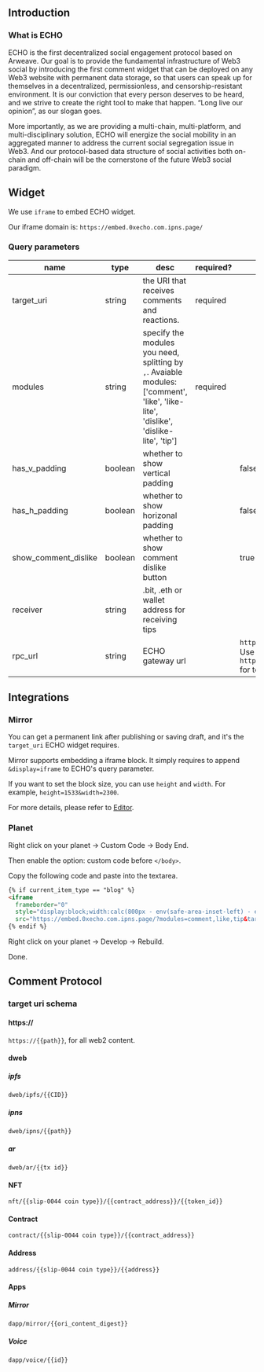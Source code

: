 ## Introduction

### What is ECHO

 
ECHO is the first decentralized social engagement protocol based on Arweave. Our goal is to provide the fundamental infrastructure of Web3 social by introducing the first comment widget that can be deployed on any Web3 website with permanent data storage, so that users can speak up for themselves in a decentralized, permissionless, and censorship-resistant environment. It is our conviction that every person deserves to be heard, and we strive to create the right tool to make that happen. “Long live our opinion”, as our slogan goes.

More importantly, as we are providing a multi-chain, multi-platform, and multi-disciplinary solution, ECHO will energize the social mobility in an aggregated manner to address the current social segregation issue in Web3. And our protocol-based data structure of social activities both on-chain and off-chain will be the cornerstone of the future Web3 social paradigm.

## Widget


We use `iframe` to embed ECHO widget. 

Our iframe domain is: `https://embed.0xecho.com.ipns.page/`

### Query parameters

| name  |  type | desc | required?  | default  |  
|---|---|---|---|---|
| target_uri  | string  | the URI that receives comments and reactions. | required  |   |   |
| modules | string | specify the modules you need, splitting by `,`. Avaiable modules: ['comment', 'like', 'like-lite', 'dislike', 'dislike-lite', 'tip'] | required | | |
| has_v_padding | boolean | whether to show vertical padding  |  |false |   
| has_h_padding  | boolean  | whether to show horizonal padding  |  | false  |   
| show_comment_dislike | boolean | whether to show comment dislike button |  | true | 
| receiver | string | .bit, .eth or wallet address for receiving tips |  | |
| rpc_url | string | ECHO gateway url  | | `https://node1.0xecho.com`. Use `https://sandbox.0xecho.com` for test purpose.|


## Integrations
### Mirror

You can get a permanent link after publishing or saving draft, and it's the `target_uri` ECHO widget requires.

Mirror supports embedding a iframe block. It simply requires to append `&display=iframe` to ECHO's query parameter.

If you want to set the block size, you can use `height` and `width`. For example, `height=1533&width=2300`.

For more details, please refer to [Editor](https://mirror.xyz/dashboard/guide/editor).

### Planet

Right click on your planet ->  Custom Code -> Body End.

Then enable the option: custom code before `</body>`.

Copy the following code and paste into the textarea.

  ``` html
  {% if current_item_type == "blog" %}
  <iframe 
    frameborder="0"
    style="display:block;width:calc(800px - env(safe-area-inset-left) - env(safe-area-inset-left));height:600px;margin: 0 auto;"
    src="https://embed.0xecho.com.ipns.page/?modules=comment,like,tip&target_uri=dweb/ipns/{{ planet_ipns }}/{{ article.id }}&receiver=0xecho.bit"></iframe>
  {% endif %}
  ```

Right click on your planet -> Develop -> Rebuild.

Done.

## Comment Protocol

### target uri schema

#### https:// 

`https://{{path}}`, for all web2 content.

#### dweb

##### ipfs

`dweb/ipfs/{{CID}}`

##### ipns

`dweb/ipns/{{path}}`

##### ar

`dweb/ar/{{tx id}}`

#### NFT

`nft/{{slip-0044 coin type}}/{{contract_address}}/{{token_id}}`

#### Contract

`contract/{{slip-0044 coin type}}/{{contract_address}}`

#### Address

`address/{{slip-0044 coin type}}/{{address}}`

#### Apps

##### Mirror

`dapp/mirror/{{ori_content_digest}}`

##### Voice

`dapp/voice/{{id}}`
